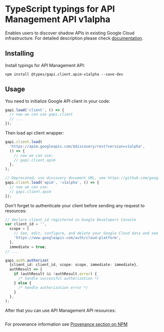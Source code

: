# TypeScript typings for API Management API v1alpha

Enables users to discover shadow APIs in existing Google Cloud infrastructure.
For detailed description please check [documentation](https://cloud.google.com/apigee/).

## Installing

Install typings for API Management API:

```
npm install @types/gapi.client.apim-v1alpha --save-dev
```

## Usage

You need to initialize Google API client in your code:

```typescript
gapi.load('client', () => {
  // now we can use gapi.client
  // ...
});
```

Then load api client wrapper:

```typescript
gapi.client.load(
  'https://apim.googleapis.com/$discovery/rest?version=v1alpha',
  () => {
    // now we can use:
    // gapi.client.apim
  },
);
```

```typescript
// Deprecated, use discovery document URL, see https://github.com/google/google-api-javascript-client/blob/master/docs/reference.md#----gapiclientloadname----version----callback--
gapi.client.load('apim', 'v1alpha', () => {
  // now we can use:
  // gapi.client.apim
});
```

Don't forget to authenticate your client before sending any request to resources:

```typescript
// declare client_id registered in Google Developers Console
var client_id = '',
  scope = [
    // See, edit, configure, and delete your Google Cloud data and see the email address for your Google Account.
    'https://www.googleapis.com/auth/cloud-platform',
  ],
  immediate = true;
// ...

gapi.auth.authorize(
  {client_id: client_id, scope: scope, immediate: immediate},
  authResult => {
    if (authResult && !authResult.error) {
      /* handle successful authorization */
    } else {
      /* handle authorization error */
    }
  },
);
```

After that you can use API Management API resources: <!-- TODO: make this work for multiple namespaces -->

```typescript

```

For provenance information see [Provenance section on NPM](https://www.npmjs.com/package/@maxim_mazurok/gapi.client.apim-v1alpha#Provenance:~:text=none-,Provenance,-Built%20and%20signed)
